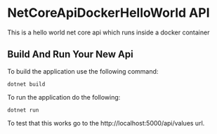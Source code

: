 # NetCoreApiDockerHelloWorld API
This is a hello world net core api which runs inside a docker container

## Build And Run Your New Api
To build the application use the following command:
```console
dotnet build
```

To run the application do the following:
```console
dotnet run
```
To test that this works go to the http://localhost:5000/api/values url.
